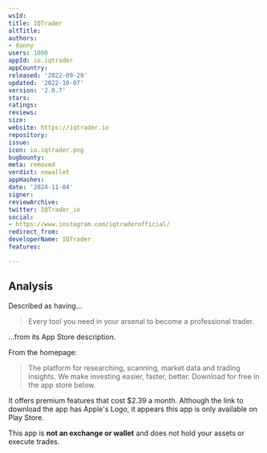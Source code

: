 ```yaml
---
wsId: 
title: IQTrader
altTitle: 
authors:
- danny
users: 1000
appId: io.iqtrader
appCountry: 
released: '2022-09-29'
updated: '2022-10-07'
version: '2.0.7'
stars: 
ratings: 
reviews: 
size: 
website: https://iqtrader.io
repository: 
issue: 
icon: io.iqtrader.png
bugbounty: 
meta: removed
verdict: nowallet
appHashes: 
date: '2024-11-04'
signer: 
reviewArchive: 
twitter: IQTrader_io
social:
- https://www.instagram.com/iqtraderofficial/
redirect_from: 
developerName: IQTrader
features: 

---
```


## Analysis

Described as having...

> Every tool you need in your arsenal to become a professional trader.

...from its App Store description. 

From the homepage:

> The platform for researching, scanning, market data and trading insights. We make investing easier, faster, better. Download for free in the app store below.

It offers premium features that cost $2.39 a month. Although the link to download the app has Apple's Logo, it appears this app is only available on Play Store.

This app is **not an exchange or wallet** and does not hold your assets or execute trades. 